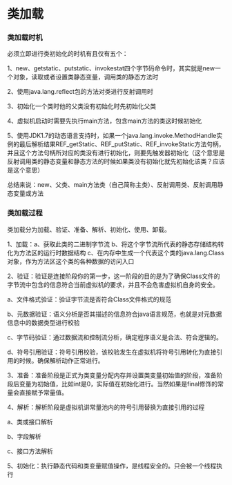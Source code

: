 # 类加载

### 类加载时机

必须立即进行类初始化的时机有且仅有五个：

1、new、getstatic、putstatic、invokestat四个字节码命令时，其实就是new一个对象，读取或者设置类静态变量，调用类的静态方法时

2、使用java.lang.reflect包的方法对类进行反射调用时

3、初始化一个类时他的父类没有初始化时先初始化父类

4、虚拟机启动时需要先执行main方法，包含main方法的类这时候初始化

5、使用JDK1.7的动态语言支持时，如果一个java.lang.invoke.MethodHandle实例的最后解析结果REF_getStatic、REF_putStatic、REF_invokeStatic方法句柄，并且这个方法句柄所对应的类没有进行初始化，则要先触发器初始化（这个意思是反射调用类的静态变量和静态方法的时候如果类没有初始化就先初始化该类？应该是这个意思）

总结来说：new、父类、main方法类（自己简称主类）、反射调用类、反射调用静态变量或方法

### 类加载过程

类加载分为加载、验证、准备、解析、初始化、使用、卸载。

1、加载：a、获取此类的二进制字节流 b、将这个字节流所代表的静态存储结构转化为方法区的运行时数据结构
c、在内存中生成一个代表这个类的java.lang.Class对象，作为方法区这个类的各种数据的访问入口

2、验证：验证是连接阶段你的第一步，这一阶段的目的是为了确保Class文件的字节流中包含的信息符合当前虚拟机的要求，并且不会危害虚拟机自身的安全。

a、文件格式验证：验证字节流是否符合Class文件格式的规范

b、元数据验证：语义分析是否其描述的信息符合java语言规范，也就是对元数据信息中的数据类型进行校验

c、字节码验证：通过数据流和控制流分析，确定程序语义是合法、符合逻辑的。

d、符号引用验证：符号引用校验，该校验发生在虚拟机将符号引用转化为直接引用的时候。确保解析动作正常进行。

3、准备：准备阶段是正式为类变量分配内存并设置类变量初始值的阶段，准备阶段后变量为初始值，比如int是0，实际值在初始化进行。当然如果是final修饰的常量会直接赋予常量值。

4、解析：解析阶段是虚拟机讲常量池内的符号引用替换为直接引用的过程

a、类或接口解析

b、字段解析

c、接口方法解析

5、初始化：执行静态代码和类变量赋值操作，<clinit>是线程安全的。只会被一个线程执行

